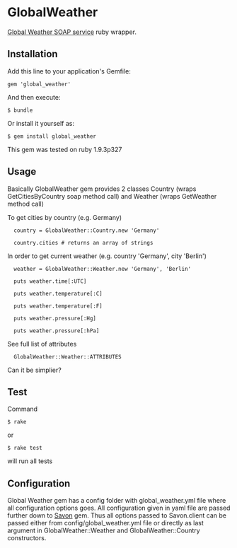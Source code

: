 # GlobalWeather

[Global Weather SOAP
service](http://www.webservicex.net/WS/WSDetails.aspx?WSID=56&CATID=12)
ruby wrapper. 

## Installation

Add this line to your application's Gemfile:

    gem 'global_weather'

And then execute:

    $ bundle

Or install it yourself as:

    $ gem install global_weather

This gem was tested on ruby 1.9.3p327 

## Usage

Basically GlobalWeather gem provides 2 classes Country (wraps
GetCitiesByCountry soap method call) and Weather (wraps GetWeather method call)

To get cities by country (e.g. Germany)
   

      country = GlobalWeather::Country.new 'Germany'
     
      country.cities # returns an array of strings


In order to get current weather (e.g. country 'Germany', city 'Berlin')


      weather = GlobalWeather::Weather.new 'Germany', 'Berlin' 
       
      puts weather.time[:UTC]

      puts weather.temperature[:C]

      puts weather.temperature[:F]

      puts weather.pressure[:Hg]

      puts weather.pressure[:hPa]


See full list of attributes


      GlobalWeather::Weather::ATTRIBUTES


Can it be simplier?

## Test

Command 


    $ rake

or 


    $ rake test

will run all tests


## Configuration

  Global Weather gem has a config folder with global_weather.yml file
  where all configuration options goes. All configuration given in yaml
  file are passed further down to [Savon](http://savonrb.com/version2/)
  gem.
  Thus all options passed to Savon.client can be passed either from
  config/global_weather.yml file or directly as last argument in
  GlobalWeather::Weather and GlobalWeather::Country constructors.
